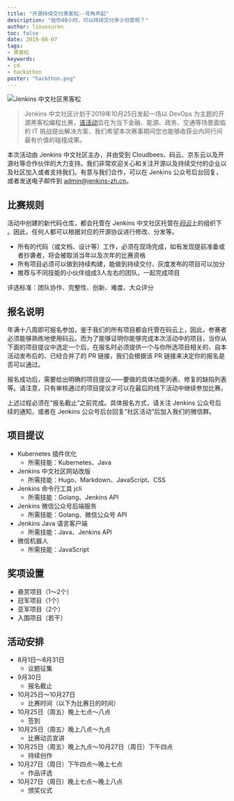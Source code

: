 ```yaml
---
title: "开源持续交付黑客松--号角声起"
description: "给你48小时，可以持续交付多少创意呢？"
author: linuxsuren
toc: false
date: 2019-08-07
tags:
- 黑客松
keywords:
- cd
- hackathon
poster: "hackthon.png"
---
```


![Jenkins 中文社区黑客松](hackthon.png)

> Jenkins 中文社区计划于2019年10月25日发起一场以 DevOps 为主题的开源黑客松编程比赛，[该活动](https://jenkins-zh.cn/event/beijing-2019-10-19/)旨在为当下金融、能源、政务、交通等场景面临的 IT 挑战提出解决方案，我们希望本次赛事期间您也能够收获业内同行间最有价值的碰撞成果。

本次活动由 Jenkins 中文社区主办，并由受到 Cloudbees、码云、京东云以及开源社等合作伙伴的大力支持。我们非常欢迎关心和关注开源以及持续交付的企业以及社区加入或者支持我们。有意与我们合作，可以在 Jenkins 公众号后台回复，或者发送电子邮件到 admin@jenkins-zh.cn。

## 比赛规则
活动中创建的新代码仓库，都会托管在 Jenkins 中文社区托管在[*码云*](https://gitee.com/jenkins-zh)上的组织下 。因此，任何人都可以根据对应的开源协议进行修改、分发等。

* 所有的代码（或文档、设计等）工作，必须在现场完成，如有发现提前准备或者抄袭者，将会被取消当年以及次年的比赛资格
* 所有项目必须可以做到持续构建，能做到持续交付、灰度发布的项目可以加分
* 推荐与不同技能的小伙伴组成3人左右的团队，一起完成项目

评选标准：团队协作、完整性、创新、难度、大众评分

## 报名说明
年满十八周即可报名参加，鉴于我们的所有项目都会托管在码云上，因此，参赛者必须能够熟练地使用码云。而为了能够证明你能够完成本次活动中的项目，当你从下面的项目提议中选定一个后，在报名时必须提供一个与你所选项目相关的、自本活动发布后的、已经合并了的 PR 链接，我们会根据该 PR 链接来决定你的报名是否可以通过。

报名成功后，需要给出明确的项目提议——要做的具体功能列表、修复的缺陷列表等。请注意，只有审核通过的项目提议才可以在最后的线下活动中继续参加比赛。

上述过程必须在“报名截止”之前完成。具体报名方式，请关注 Jenkins 公众号后续的通知，或者在 Jenkins 公众号后台回复“社区活动”后加入我们的微信群。

## 项目提议
* Kubernetes 插件优化
    * 所需技能：Kubernetes、Java
* Jenkins 中文社区网站改版
    * 所需技能：Hugo、Markdown、JavaScript、CSS
* Jenkins 命令行工具 jcli
    * 所需技能：Golang、Jenkins API
* Jenkins 微信公众号后端服务
    * 所需技能：Golang、微信公众号 API
* Jenkins Java 语言客户端
    * 所需技能：Java、Jenkins API
* 微信机器人
    * 所需技能：JavaScript

## 奖项设置
* 悬赏项目（1～2个）
* 冠军项目（1个）
* 亚军项目（2个）
* 入围项目（若干）

## 活动安排
* 8月1日～8月31日
    * 议题征集
* 9月30日
    * 报名截止
* 10月25日～10月27日
    * 比赛时间（以下为比赛日的时间）
* 10月25日（周五）晚上七点～八点
    * 签到
* 10月25日（周五）晚上八点～九点
    * 比赛动员宣讲
* 10月25日（周五）晚上九点～10月27日（周日）下午四点
    * 持续创作
* 10月27日（周日）下午四点～晚上七点
    * 作品评选
* 10月27日（周日）晚上七点～晚上八点
    * 颁奖仪式
